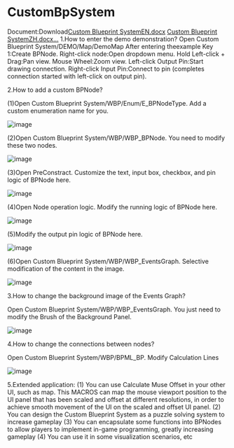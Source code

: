 # CustomBpSystem
Document:Download[Custom Blueprint SystemEN.docx](https://github.com/user-attachments/files/21033451/Custom.Blueprint.SystemEN.docx)
[Custom Blueprint SystemZH.docx…]()
1.How to enter the demo demonstration?
Open Custom Blueprint System/DEMO/Map/DemoMap
After entering theexample
Key 1:Create BPNode.
Right-click node:Open dropdown menu.
Hold Left-click + Drag:Pan view.
Mouse Wheel:Zoom view.
Left-click Output Pin:Start drawing connection.
Right-click Input Pin:Connect to pin (completes connection started with left-click on output pin).

2.How to add a custom BPNode?

(1)Open Custom Blueprint System/WBP/Enum/E_BPNodeType. Add a custom enumeration name for you.

![image](https://github.com/user-attachments/assets/1addce18-ec4d-45f0-9599-dd1ea95f53bb)

(2)Open Custom Blueprint System/WBP/WBP_BPNode. You need to modify these two nodes.

![image](https://github.com/user-attachments/assets/7bb89f91-bca3-4874-9219-ad972fbcb579)

(3)Open PreConstract. Customize the text, input box, checkbox, and pin logic of BPNode here.

![image](https://github.com/user-attachments/assets/e9c4b38f-4ed5-4656-86be-2059534bfdae)

(4)Open Node operation logic. Modify the running logic of BPNode here.

![image](https://github.com/user-attachments/assets/9cc0ad70-7d4f-4e56-96d7-8f31ac31b6c0)

(5)Modify the output pin logic of BPNode here.

![image](https://github.com/user-attachments/assets/dceee181-78bf-445c-90fe-0dd45fe8c452)

(6)Open Custom Blueprint System/WBP/WBP_EventsGraph. Selective modification of the content in the image.

![image](https://github.com/user-attachments/assets/4f26979e-1b5d-4ecb-b7dc-afc34405049e)

3.How to change the background image of the Events Graph?

Open Custom Blueprint System/WBP/WBP_EventsGraph. You just need to modify the Brush of the Background Panel.

![image](https://github.com/user-attachments/assets/29b4e0f7-bc18-4a89-99a7-2ec05a9e93a7)

4.How to change the connections between nodes?

   Open Custom Blueprint System/WBP/BPML_BP. Modify Calculation Lines
   
![image](https://github.com/user-attachments/assets/0658a65a-16ca-4586-9311-f3d6b6fab5ce)

5.Extended application:
(1) You can use Calculate Muse Offset in your other UI, such as map. This MACROS can map the mouse viewport position to the UI panel that has been scaled and offset at different resolutions, in order to achieve smooth movement of the UI on the scaled and offset UI panel.
(2) You can design the Custom Blueprint System as a puzzle solving system to increase gameplay
(3) You can encapsulate some functions into BPNodes to allow players to implement in-game programming, greatly increasing gameplay
(4) You can use it in some visualization scenarios, etc
